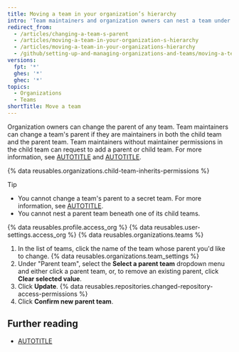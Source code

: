 ```yaml
---
title: Moving a team in your organization’s hierarchy
intro: 'Team maintainers and organization owners can nest a team under a parent team, or change or remove a nested team''s parent.'
redirect_from:
  - /articles/changing-a-team-s-parent
  - /articles/moving-a-team-in-your-organization-s-hierarchy
  - /articles/moving-a-team-in-your-organizations-hierarchy
  - /github/setting-up-and-managing-organizations-and-teams/moving-a-team-in-your-organizations-hierarchy
versions:
  fpt: '*'
  ghes: '*'
  ghec: '*'
topics:
  - Organizations
  - Teams
shortTitle: Move a team
---
```


Organization owners can change the parent of any team. Team maintainers can change a team's parent if they are maintainers in both the child team and the parent team. Team maintainers without maintainer permissions in the child team can request to add a parent or child team. For more information, see [AUTOTITLE](/organizations/organizing-members-into-teams/requesting-to-add-or-change-a-parent-team) and [AUTOTITLE](/organizations/organizing-members-into-teams/requesting-to-add-a-child-team).

{% data reusables.organizations.child-team-inherits-permissions %}

> [!TIP]
> * You cannot change a team's parent to a secret team. For more information, see [AUTOTITLE](/organizations/organizing-members-into-teams/about-teams).
> * You cannot nest a parent team beneath one of its child teams.

{% data reusables.profile.access_org %}
{% data reusables.user-settings.access_org %}
{% data reusables.organizations.teams %}
1. In the list of teams, click the name of the team whose parent you'd like to change.
{% data reusables.organizations.team_settings %}
1. Under "Parent team", select the **Select a parent team** dropdown menu and either click a parent team, or, to remove an existing parent, click **Clear selected value**.
1. Click **Update**.
{% data reusables.repositories.changed-repository-access-permissions %}
1. Click **Confirm new parent team**.

## Further reading

* [AUTOTITLE](/organizations/organizing-members-into-teams/about-teams)
